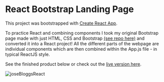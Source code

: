 # React Bootstrap Landing Page

This project was bootstrapped with [Create React App](https://github.com/facebook/create-react-app).

To practice React and combining components I took my original Bootstrap page made with just HTML, CSS and Bootstrap [(see repo here)](https://github.com/gdwhittaker94/Bootstrap_website_practice/tree/main) and converted it into a React project! All the different parts of the webpage are individual components which are then combined within the App.js file - in typical ReactJS style. 

See the finished product below or check out the [live version here](...).

![joseBloggsReact](https://github.com/gdwhittaker94/react_bootstrap_landing_page/assets/105855731/0596a27f-5b88-46e3-8c62-4b3c7d01f98f)
